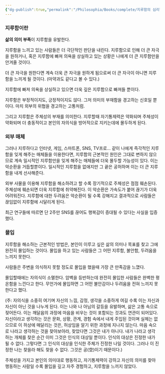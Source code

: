 ```yaml
---
{"dg-publish":true,"permalink":"/Philosophia/Books/complete/지루함의 심리학/"}
---
```



### 지루함이란

**삶의 의미 부족**이 지루함을 유발한다.

지루함을 느끼고 있는 사람들은 더 극단적인 판단을 내린다. 지루함으로 인해 더 큰 자극을 원하거나, 혹은 지루함에 빠져 의욕을 상실하고 있는 상황은 나에게 더 큰 지루함만을 안겨줄 것이다.

더 큰 자극을 원한다면 계속 더욱 큰 자극을 원하게 됨으로써 더 큰 자극이 아니면 지루함을 느끼게 될 것이다. (마약과도 같다고 볼 수 있다.)

지루함에 빠져 의욕을 상실하고 있으면 더욱 깊은 지루함으로 빠져들 뿐이다.

지루함은 부정적이지도, 긍정적이지도 않다. 그저 의미의 부재함을 경고하는 신호일 뿐이다. 마치 외부의 위협을 경고하는 고통처럼.

그리고 지루함은 주체성의 부재를 의미한다. 지루할때 자기통제력은 약화되며 주체성이 약화되며 더 충동적이고 본인의 자의식을 방어적으로 지키는데에 몰두하게 된다.


### 외부 매체

그러나 지루하다고 인터넷, 게임, 스마트폰, SNS, TV프로... 같이 나에게 즉각적인 지루함을 잊게 해주는 매체들을 이용한다면, 지루함의 근본적인 원인은 그대로 변하지 않으므로 계속 일시적인 지루함만을 잊게 해주는 매체들에 더욱 몰두할 가능성이 있다. 이는 악순환을 거듭할뿐이다. 일시적인 지루함을 없애지만 그 끝은 공허하며 이는 더 큰 지루함을 내게 선사해준다.

외부 사물을 이용해 지루함을 해소하려고 할 수록 장기적으로 주체성은 점점 훼손된다. 주체성에 훼손되면 더욱 지루함에 취약해진다. 이 악순환은 가속도가 붙어 끊기가 더욱 어려워진다. 지루함에 대한 두려움은 악순환이 될 수록 강해지고 결과적으로 사람들은 끊임없이 지루함에 시달리게 된다.

최근 연구들에 따르면 단 2주만 SNS를 끊어도 행복감이 증대될 수 있다는 사실을 입증했다.


### **몰입**

지루함을 해소하는 근본적인 방법은, 본인이 이루고 싶은 삶의 의미나 목표를 찾고 그에 완전히 몰입하는 것이다. 몰입을 하고 있는 사람들은 그 어떤 지루함, 불안함, 두려움을 느끼지 못한다.

사람들은 주변을 의식하지 못할 정도로 몰입을 했을때 가장 큰 만족감을 느꼈다.

몰입할때에는 자의식이 소멸한다. 암벽을 등반하는데 완전히 몰입한 사람들은 완벽한 평온함을 느낀다고 한다. 무언가에 몰입하면 그 어떤 불안감이나 두려움을 전혀 느끼지 못한다고 했다.

(주: 자의식을 소중히 여기며 자신의 느낌, 감정, 생각을 소중하게 여길 수록 이는 자신과 자신이 아닌 것을 나누게 된다. 이는 나와 나 아님의 갈등을 유발하며, 삶은 고통 속으로 젖어든다. 이는 깨달음의 과정에 마음을 비우는 것이 포함되는 것과도 연관이 되어있다. 자신이라고 생각하는 것은 문화, 상황, 관계, 경험 속에서 내게 주입된 것이며 실체는 없으므로 이 허상에 매달리는 것은, 허상임을 알기 위한 과정에 지나지 않는다. 마음 속으로 나라고 생각하는 것을 찾아보아라, 찾았다면 그것은 내가 아니다. 내가 나라고 생각 하는 개체를 찾은 순간 이미 그것은 인식의 대상일 뿐이다. 인식의 대상은 진정한 내가 될 수 없다. 그렇다면 그 인식의 대상을 인식한 주체가 진정한 나일 것이다. 그러나 이 진정한 나는 찾을라 해도 찾을 수 없다. 그것은 공(空)이기 때문이다.)

주체성을 가지고 본인의 의미대로 행동하고, 자기통제력이 강하고 자신의 의미를 찾아 행동하는 사람일 수록 몰입을 깊고 자주 경험하고, 지루함을 느끼지 않았다.